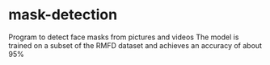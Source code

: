 # mask-detection
Program to detect face masks from pictures and videos 
The model is trained on a subset of the RMFD dataset and achieves an accuracy of about 95%
